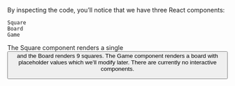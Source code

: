 By inspecting the code, you’ll notice that we have three React components:

    Square
    Board
    Game
The Square component renders a single <button> and the Board renders 9 squares. The Game component renders a board with placeholder values which we’ll modify later. There are currently no interactive components.
